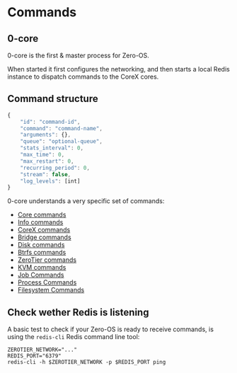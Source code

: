 # Commands

## 0-core

0-core is the first & master process for Zero-OS.

When started it first configures the networking, and then starts a local Redis instance to dispatch commands to the CoreX cores.

## Command structure

```javascript
{
	"id": "command-id",
	"command": "command-name",
	"arguments": {},
	"queue": "optional-queue",
	"stats_interval": 0,
	"max_time": 0,
	"max_restart": 0,
	"recurring_period": 0,
	"stream": false,
	"log_levels": [int]
}
```

0-core understands a very specific set of commands:
- [Core commands](core.md)
- [Info commands](info.md)
- [CoreX commands](corex.md)
- [Bridge commands](bridge.md)
- [Disk commands](disk.md)
- [Btrfs commands](btrfs.md)
- [ZeroTier commands](zerotier.md)
- [KVM commands](kvm.md)
- [Job Commands](job.md)
- [Process Commands](process.md)
- [Filesystem Commands](filesystem.md)

## Check wether Redis is listening

A basic test to check if your Zero-OS is ready to receive commands, is using the `redis-cli` Redis command line tool:
```shell
ZEROTIER_NETWORK="..."
REDIS_PORT="6379"
redis-cli -h $ZEROTIER_NETWORK -p $REDIS_PORT ping
```
